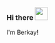 ### Hi there <img src="https://raw.githubusercontent.com/MartinHeinz/MartinHeinz/master/wave.gif" width="30px">
 I'm Berkay!


<!--
**Berkayclk06/Berkayclk06** is a ✨ _special_ ✨ repository because its `README.md` (this file) appears on your GitHub profile.

Here are some ideas to get you started:

- 🔭 I’m currently working on ...
- 🌱 I’m currently learning ...
- 👯 I’m looking to collaborate on ...
- 🤔 I’m looking for help with ...
- 💬 Ask me about ...
- 📫 How to reach me: ...
- 😄 Pronouns: ...
- ⚡ Fun fact: ...
-->
